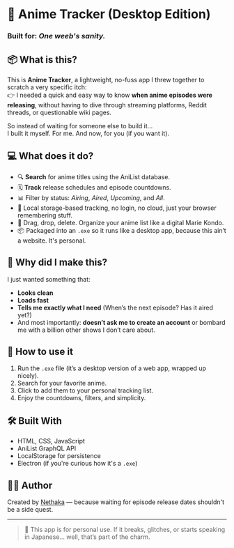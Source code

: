 # 🎌 Anime Tracker (Desktop Edition)

### Built for: _One weeb's sanity._

## 📦 What is this?

This is **Anime Tracker**, a lightweight, no-fuss app I threw together to scratch a very specific itch:  
👉 I needed a quick and easy way to know **when anime episodes were releasing**, without having to dive through streaming platforms, Reddit threads, or questionable wiki pages.

So instead of waiting for someone else to build it...  
I built it myself. For me. And now, for you (if you want it).

## 💻 What does it do?

- 🔍 **Search** for anime titles using the AniList database.
- 🗓️ **Track** release schedules and episode countdowns.
- 📊 Filter by status: _Airing_, _Aired_, _Upcoming_, and _All_.
- 🧠 Local storage-based tracking, no login, no cloud, just your browser remembering stuff.
- 🧽 Drag, drop, delete. Organize your anime list like a digital Marie Kondo.
- 📦 Packaged into an `.exe` so it runs like a desktop app, because this ain’t a website. It's personal.

## 🧠 Why did I make this?

I just wanted something that:

- **Looks clean**
- **Loads fast**
- **Tells me exactly what I need** (When’s the next episode? Has it aired yet?)
- And most importantly: **doesn’t ask me to create an account** or bombard me with a billion other shows I don’t care about.

## 🚀 How to use it

1. Run the `.exe` file (it’s a desktop version of a web app, wrapped up nicely).
2. Search for your favorite anime.
3. Click to add them to your personal tracking list.
4. Enjoy the countdowns, filters, and simplicity.

## 🛠️ Built With

- HTML, CSS, JavaScript
- AniList GraphQL API
- LocalStorage for persistence
- Electron (if you're curious how it's a `.exe`)

## 👨‍🎤 Author

Created by [Nethaka](https://github.com/NethakaG) — because waiting for episode release dates shouldn't be a side quest.

---

> 🧃 This app is for personal use. If it breaks, glitches, or starts speaking in Japanese... well, that’s part of the charm.
